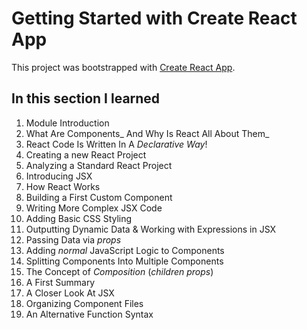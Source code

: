 # Getting Started with Create React App

This project was bootstrapped with [Create React App](https://github.com/facebook/create-react-app).

## In this section I learned
1. Module Introduction
2. What Are Components_ And Why Is React All About Them_
3. React Code Is Written In A _Declarative Way_!
4. Creating a new React Project
6. Analyzing a Standard React Project
7. Introducing JSX
8. How React Works
9. Building a First Custom Component
10. Writing More Complex JSX Code
11. Adding Basic CSS Styling
12. Outputting Dynamic Data & Working with Expressions in JSX
13. Passing Data via _props_
14. Adding _normal_ JavaScript Logic to Components
15. Splitting Components Into Multiple Components
16. The Concept of _Composition_ (_children props_)
17. A First Summary
18. A Closer Look At JSX
19. Organizing Component Files
20. An Alternative Function Syntax
